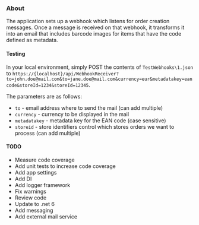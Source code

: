 ### About
The application sets up a webhook which listens for order creation messages. Once a message is received on that webhook, it transforms it into an email that includes barcode images for items that have the code defined as metadata.

#### Testing
In your local environment, simply POST the contents of `TestWebhooks\1.json` to `https://{localhost}/api/WebhookReceiver?to=john.doe@mail.com&to=jane.doe@mail.com&currency=eur&metadatakey=eancode&storeId=1234&storeId=12345`.

The parameters are as follows:
- `to` - email address where to send the mail (can add multiple)
- `currency` - currency to be displayed in the mail
- `metadatakey` - metadata key for the EAN code (case sensitive)
- `storeid` - store identifiers control which stores orders we want to process (can add multiple)

#### TODO
- Measure code coverage
- Add unit tests to increase code coverage
- Add app settings
- Add DI
- Add logger framework
- Fix warnings
- Review code
- Update to .net 6
- Add messaging
- Add external mail service